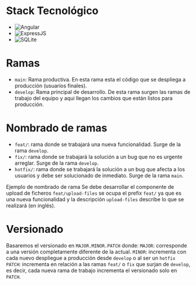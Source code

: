 # Stack Tecnológico
- ![Angular](https://img.shields.io/badge/-Angular-DD0031?logo=angular&logoColor=white)
- ![ExpressJS](https://img.shields.io/badge/expressjs-blue?style=plastic&logoColor=white)
- ![SQLite](https://img.shields.io/badge/sqllite-blue?style=plastic&logoColor=white)

# Ramas
- `main`: Rama productiva. En esta rama esta el código que se despliega a producción (usuarios finales).
- `develop`: Rama principal de desarrollo. De esta rama surgen las ramas de trabajo del equipo y aqui llegan los cambios que están listos para producción.

# Nombrado de ramas
- `feat/`: rama donde se trabajará una nueva funcionalidad. Surge de la rama `develop`.
- `fix/`: rama donde se trabajará la solución a un bug que no es urgente arreglar. Surge de la rama `develop`.
- `hotfix/`: rama donde se trabajará la solución a un bug que afecta a los usuarios y debe ser solucionado de inmediato. Surge de la rama `main`.

Ejemplo de nombrado de rama
Se debe desarrollar el componente de upload de ficheros
`feat/upload-files`
se ocupa el prefix `feat/` ya que es una nueva funcionalidad y la descripción `upload-files` describe lo que se realizará (en inglés).

# Versionado

Basaremos el versionado en `MAJOR.MINOR.PATCH`
donde:
`MAJOR`: corresponde a una versión completamente diferente de la actual.
`MINOR`: incrementa con cada nuevo despliegue a producción desde `develop` o al ser un `hotfix`
`PATCH`: incrementa en relación a las ramas `feat/` o `fix` que surjan de `develop`, es decir, cada nueva rama de trabajo incrementa el versionado solo en `PATCH`.  
